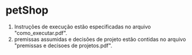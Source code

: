 # petShop

1) Instruções de execução estão especificadas no arquivo "como_executar.pdf".
2) premissas assumidas e decisões de projeto estão contidas no arquivo "premissas e decisoes de projetos.pdf".
